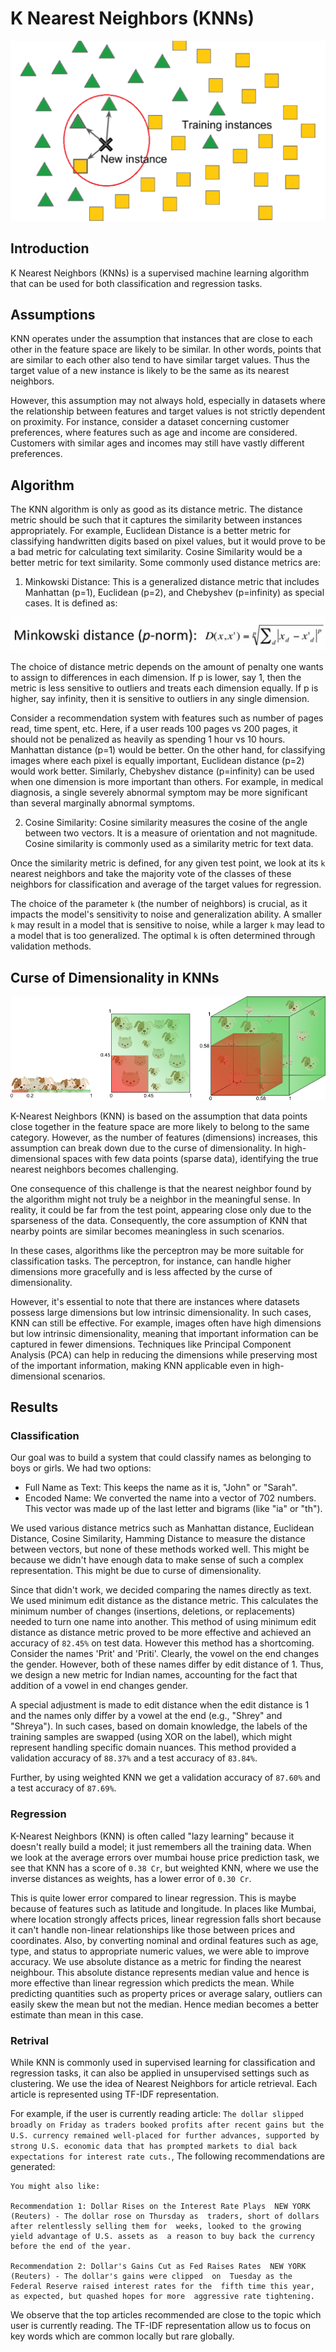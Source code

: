# K Nearest Neighbors (KNNs)

<img src="../assets/img/knn1.webp" alt="KNN">

## Introduction

K Nearest Neighbors (KNNs) is a supervised machine learning algorithm that can be used for both classification and regression tasks. 

## Assumptions

KNN operates under the assumption that instances that are close to each other in the feature space are likely to be similar. In other words, points that are similar to each other also tend to have similar target values. Thus the target value of a new instance is likely to be the same as its nearest neighbors.

However, this assumption may not always hold, especially in datasets where the relationship between features and target values is not strictly dependent on proximity. For instance, consider a dataset concerning customer preferences, where features such as age and income are considered. Customers with similar ages and incomes may still have vastly different preferences.

## Algorithm

The KNN algorithm is only as good as its distance metric. The distance metric should be such that it captures the similarity between instances appropriately. For example, Euclidean Distance is a better metric for classifying handwritten digits based on pixel values, but it would prove to be a bad metric for calculating text similarity. Cosine Similarity would be a better metric for text similarity. Some commonly used distance metrics are: 

1. Minkowski Distance: This is a generalized distance metric that includes Manhattan (p=1), Euclidean (p=2), and Chebyshev (p=infinity) as special cases. It is defined as:

<img src="../assets/img/minkowski-distance.png" alt="Minkowski Distance">

The choice of distance metric depends on the amount of penalty one wants to assign to differences in each dimension. If p is lower, say 1, then the metric is less sensitive to outliers and treats each dimension equally. If p is higher, say infinity, then it is sensitive to outliers in any single dimension.

Consider a recommendation system with features such as number of pages read, time spent, etc. Here, if a user reads 100 pages vs 200 pages, it should not be penalized as heavily as spending 1 hour vs 10 hours. Manhattan distance (p=1) would be better. On the other hand, for classifying images where each pixel is equally important, Euclidean distance (p=2) would work better. Similarly, Chebyshev distance (p=infinity) can be used when one dimension is more important than others. For example, in medical diagnosis, a single severely abnormal symptom may be more significant than several marginally abnormal symptoms.

2. Cosine Similarity: Cosine similarity measures the cosine of the angle between two vectors. It is a measure of orientation and not magnitude. Cosine similarity is commonly used as a similarity metric for text data.

Once the similarity metric is defined, for any given test point, we look at its `k` nearest neighbors and take the majority vote of the classes of these neighbors for classification and average of the target values for regression. 

The choice of the parameter `k` (the number of neighbors) is crucial, as it impacts the model's sensitivity to noise and generalization ability. A smaller ```k``` may result in a model that is sensitive to noise, while a larger ```k``` may lead to a model that is too generalized. The optimal `k` is often determined through validation methods.

## Curse of Dimensionality in KNNs

<img src="../assets/img/curseofdimensionality.png" alt="curse-of-dimensionality">

K-Nearest Neighbors (KNN) is based on the assumption that data points close together in the feature space are more likely to belong to the same category. However, as the number of features (dimensions) increases, this assumption can break down due to the curse of dimensionality. In high-dimensional spaces with few data points (sparse data), identifying the true nearest neighbors becomes challenging.

One consequence of this challenge is that the nearest neighbor found by the algorithm might not truly be a neighbor in the meaningful sense. In reality, it could be far from the test point, appearing close only due to the sparseness of the data. Consequently, the core assumption of KNN that nearby points are similar becomes meaningless in such scenarios.

In these cases, algorithms like the perceptron may be more suitable for classification tasks. The perceptron, for instance, can handle higher dimensions more gracefully and is less affected by the curse of dimensionality.

However, it's essential to note that there are instances where datasets possess large dimensions but low intrinsic dimensionality. In such cases, KNN can still be effective. For example, images often have high dimensions but low intrinsic dimensionality, meaning that important information can be captured in fewer dimensions. Techniques like Principal Component Analysis (PCA) can help in reducing the dimensions while preserving most of the important information, making KNN applicable even in high-dimensional scenarios.

## Results

### Classification

Our goal was to build a system that could classify names as belonging to boys or girls. We had two options:

* Full Name as Text: This keeps the name as it is, "John" or "Sarah".
* Encoded Name: We converted the name into a vector of 702 numbers. This vector was made up of the last letter and bigrams (like "ia" or "th").

We used various distance metrics such as Manhattan distance, Euclidean Distance, Cosine Similarity, Hamming Distance to measure the distance between vectors, but none of these methods worked well. This might be because we didn't have enough data to make sense of such a complex representation. This might be due to curse of dimensionality.

Since that didn't work, we decided comparing the names directly as text. We used minimum edit distance as the distance metric. This calculates the minimum number of changes (insertions, deletions, or replacements) needed to turn one name into another. This method of using minimum edit distance as distance metric proved to be more effective and achieved an accuracy of `82.45%` on test data. However this method has a shortcoming. Consider the names 'Prit' and 'Priti'. Clearly, the vowel on the end changes the gender. However, both of these names differ by edit distance of 1. Thus, we design a new metric for Indian names, accounting for the fact that addition of a vowel in end changes gender.

A special adjustment is made to edit distance when the edit distance is 1 and the names only differ by a vowel at the end (e.g., "Shrey" and "Shreya"). In such cases, based on domain knowledge, the labels of the training samples are swapped (using XOR on the label), which might represent handling specific domain nuances. This method provided a validation accuracy of `88.37%` and a test accuracy of `83.84%`. 

Further, by using weighted KNN we get a validation accuracy of `87.60%` and a test accuracy of `87.69%`.

### Regression

K-Nearest Neighbors (KNN) is often called "lazy learning" because it doesn't really build a model; it just remembers all the training data. When we look at the average errors over mumbai house price prediction task, we see that KNN has a score of `0.38 Cr`, but weighted KNN, where we use the inverse distances as weights, has a lower error of `0.30 Cr`.

This is quite lower error compared to linear regression. This is maybe because of features such as latitude and longitude. In places like Mumbai, where location strongly affects prices, linear regression falls short because it can't handle non-linear relationships like those between prices and coordinates. Also, by converting nominal and ordinal features such as age, type, and status to appropriate numeric values, we were able to improve accuracy. We use absolute distance as a metric for finding the nearest neighbour. This absolute distance represents median value and hence is more effective than linear regression which predicts the mean. While predicting quantities such as property prices or average salary, outliers can easily skew the mean but not the median. Hence median becomes a better estimate than mean in this case.

### Retrival

While KNN is commonly used in supervised learning for classification and regression tasks, it can also be applied in unsupervised settings such as clustering. We use the idea of Nearest Neighbors for article retrieval. Each article is represented using TF-IDF representation. 

For example, if the user is currently reading article: `The dollar slipped broadly on Friday as traders booked profits after recent gains but the U.S. currency remained well-placed for further advances, supported by strong U.S. economic data that has prompted markets to dial back expectations for interest rate cuts.`, The following recommendations are generated:

```
You might also like:

Recommendation 1: Dollar Rises on the Interest Rate Plays  NEW YORK (Reuters) - The dollar rose on Thursday as  traders, short of dollars after relentlessly selling them for  weeks, looked to the growing yield advantage of U.S. assets as  a reason to buy back the currency before the end of the year.

Recommendation 2: Dollar's Gains Cut as Fed Raises Rates  NEW YORK (Reuters) - The dollar's gains were clipped  on  Tuesday as the Federal Reserve raised interest rates for the  fifth time this year, as expected, but quashed hopes for more  aggressive rate tightening.

```

We observe that the top articles recommended are close to the topic which user is currently reading. The TF-IDF representation allow us to focus on key words which are common locally but rare globally.
